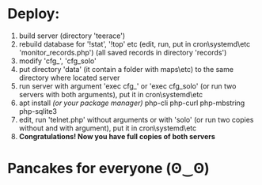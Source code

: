 # Deploy:
1. build server (directory 'teerace')
1. rebuild database for '!stat', '!top' etc (edit, run, put in cron\systemd\etc 'monitor_records.php') (all saved records in directory 'records')
1. modify 'cfg_', 'cfg_solo'
1. put directory 'data' (it contain a folder with maps\etc) to the same directory where located server
1. run server with argument 'exec cfg_' or 'exec cfg_solo' (or run two servers with both arguments), put it in cron\systemd\etc
1. apt install *(or your package manager)* php-cli php-curl php-mbstring php-sqlite3
1. edit, run 'telnet.php' without arguments or with 'solo' (or run two copies without and with argument), put it in cron\systemd\etc
1. **Congratulations! Now you have full copies of both servers**

# Pancakes for everyone (ʘ‿ʘ)

